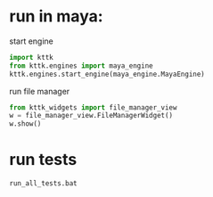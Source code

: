 # run in maya:
start engine
```python
import kttk
from kttk.engines import maya_engine
kttk.engines.start_engine(maya_engine.MayaEngine)
```
run file manager
```python
from kttk_widgets import file_manager_view
w = file_manager_view.FileManagerWidget()
w.show()
```

# run tests
```shell
run_all_tests.bat
```